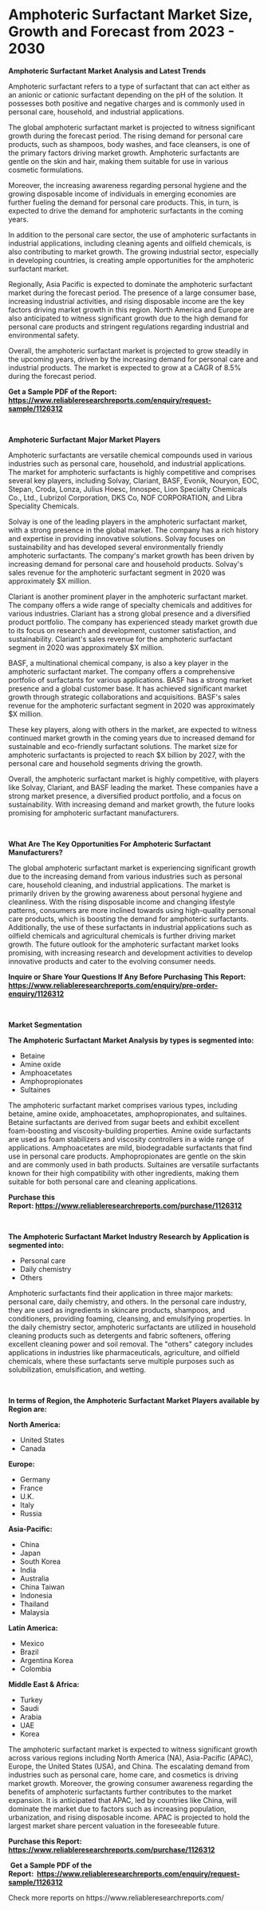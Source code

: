 <p><h1>Amphoteric Surfactant Market Size, Growth and Forecast from 2023 - 2030</h1></p><p><strong>Amphoteric Surfactant Market Analysis and Latest Trends</strong></p>
<p><p>Amphoteric surfactant refers to a type of surfactant that can act either as an anionic or cationic surfactant depending on the pH of the solution. It possesses both positive and negative charges and is commonly used in personal care, household, and industrial applications.</p><p>The global amphoteric surfactant market is projected to witness significant growth during the forecast period. The rising demand for personal care products, such as shampoos, body washes, and face cleansers, is one of the primary factors driving market growth. Amphoteric surfactants are gentle on the skin and hair, making them suitable for use in various cosmetic formulations.</p><p>Moreover, the increasing awareness regarding personal hygiene and the growing disposable income of individuals in emerging economies are further fueling the demand for personal care products. This, in turn, is expected to drive the demand for amphoteric surfactants in the coming years.</p><p>In addition to the personal care sector, the use of amphoteric surfactants in industrial applications, including cleaning agents and oilfield chemicals, is also contributing to market growth. The growing industrial sector, especially in developing countries, is creating ample opportunities for the amphoteric surfactant market.</p><p>Regionally, Asia Pacific is expected to dominate the amphoteric surfactant market during the forecast period. The presence of a large consumer base, increasing industrial activities, and rising disposable income are the key factors driving market growth in this region. North America and Europe are also anticipated to witness significant growth due to the high demand for personal care products and stringent regulations regarding industrial and environmental safety.</p><p>Overall, the amphoteric surfactant market is projected to grow steadily in the upcoming years, driven by the increasing demand for personal care and industrial products. The market is expected to grow at a CAGR of 8.5% during the forecast period.</p></p>
<p><strong>Get a Sample PDF of the Report:&nbsp; <a href="https://www.reliableresearchreports.com/enquiry/request-sample/1126312">https://www.reliableresearchreports.com/enquiry/request-sample/1126312</a></strong></p>
<p>&nbsp;</p>
<p><strong>Amphoteric Surfactant Major Market Players</strong></p>
<p><p>Amphoteric surfactants are versatile chemical compounds used in various industries such as personal care, household, and industrial applications. The market for amphoteric surfactants is highly competitive and comprises several key players, including Solvay, Clariant, BASF, Evonik, Nouryon, EOC, Stepan, Croda, Lonza, Julius Hoesc, Innospec, Lion Specialty Chemicals Co., Ltd., Lubrizol Corporation, DKS Co, NOF CORPORATION, and Libra Speciality Chemicals.</p><p>Solvay is one of the leading players in the amphoteric surfactant market, with a strong presence in the global market. The company has a rich history and expertise in providing innovative solutions. Solvay focuses on sustainability and has developed several environmentally friendly amphoteric surfactants. The company's market growth has been driven by increasing demand for personal care and household products. Solvay's sales revenue for the amphoteric surfactant segment in 2020 was approximately $X million.</p><p>Clariant is another prominent player in the amphoteric surfactant market. The company offers a wide range of specialty chemicals and additives for various industries. Clariant has a strong global presence and a diversified product portfolio. The company has experienced steady market growth due to its focus on research and development, customer satisfaction, and sustainability. Clariant's sales revenue for the amphoteric surfactant segment in 2020 was approximately $X million.</p><p>BASF, a multinational chemical company, is also a key player in the amphoteric surfactant market. The company offers a comprehensive portfolio of surfactants for various applications. BASF has a strong market presence and a global customer base. It has achieved significant market growth through strategic collaborations and acquisitions. BASF's sales revenue for the amphoteric surfactant segment in 2020 was approximately $X million.</p><p>These key players, along with others in the market, are expected to witness continued market growth in the coming years due to increased demand for sustainable and eco-friendly surfactant solutions. The market size for amphoteric surfactants is projected to reach $X billion by 2027, with the personal care and household segments driving the growth.</p><p>Overall, the amphoteric surfactant market is highly competitive, with players like Solvay, Clariant, and BASF leading the market. These companies have a strong market presence, a diversified product portfolio, and a focus on sustainability. With increasing demand and market growth, the future looks promising for amphoteric surfactant manufacturers.</p></p>
<p>&nbsp;</p>
<p><strong>What Are The Key Opportunities For Amphoteric Surfactant Manufacturers?</strong></p>
<p><p>The global amphoteric surfactant market is experiencing significant growth due to the increasing demand from various industries such as personal care, household cleaning, and industrial applications. The market is primarily driven by the growing awareness about personal hygiene and cleanliness. With the rising disposable income and changing lifestyle patterns, consumers are more inclined towards using high-quality personal care products, which is boosting the demand for amphoteric surfactants. Additionally, the use of these surfactants in industrial applications such as oilfield chemicals and agricultural chemicals is further driving market growth. The future outlook for the amphoteric surfactant market looks promising, with increasing research and development activities to develop innovative products and cater to the evolving consumer needs.</p></p>
<p><strong>Inquire or Share Your Questions If Any Before Purchasing This Report: <a href="https://www.reliableresearchreports.com/enquiry/pre-order-enquiry/1126312">https://www.reliableresearchreports.com/enquiry/pre-order-enquiry/1126312</a></strong></p>
<p>&nbsp;</p>
<p><strong>Market Segmentation</strong></p>
<p><strong>The Amphoteric Surfactant Market Analysis by types is segmented into:</strong></p>
<p><ul><li>Betaine</li><li>Amine oxide</li><li>Amphoacetates</li><li>Amphopropionates</li><li>Sultaines</li></ul></p>
<p><p>The amphoteric surfactant market comprises various types, including betaine, amine oxide, amphoacetates, amphopropionates, and sultaines. Betaine surfactants are derived from sugar beets and exhibit excellent foam-boosting and viscosity-building properties. Amine oxide surfactants are used as foam stabilizers and viscosity controllers in a wide range of applications. Amphoacetates are mild, biodegradable surfactants that find use in personal care products. Amphopropionates are gentle on the skin and are commonly used in bath products. Sultaines are versatile surfactants known for their high compatibility with other ingredients, making them suitable for both personal care and cleaning applications.</p></p>
<p><strong>Purchase this Report:&nbsp;<a href="https://www.reliableresearchreports.com/purchase/1126312">https://www.reliableresearchreports.com/purchase/1126312</a></strong></p>
<p>&nbsp;</p>
<p><strong>The Amphoteric Surfactant Market Industry Research by Application is segmented into:</strong></p>
<p><ul><li>Personal care</li><li>Daily chemistry</li><li>Others</li></ul></p>
<p><p>Amphoteric surfactants find their application in three major markets: personal care, daily chemistry, and others. In the personal care industry, they are used as ingredients in skincare products, shampoos, and conditioners, providing foaming, cleansing, and emulsifying properties. In the daily chemistry sector, amphoteric surfactants are utilized in household cleaning products such as detergents and fabric softeners, offering excellent cleaning power and soil removal. The "others" category includes applications in industries like pharmaceuticals, agriculture, and oilfield chemicals, where these surfactants serve multiple purposes such as solubilization, emulsification, and wetting.</p></p>
<p>&nbsp;</p>
<p><strong>In terms of Region, the Amphoteric Surfactant Market Players available by Region are:</strong></p>
<p>
    <p> <strong> North America: </strong>
        <ul>
            <li>United States</li>
            <li>Canada</li>
        </ul>
        </p> 
    <p> <strong> Europe: </strong>
        <ul>
            <li>Germany</li>
            <li>France</li>
            <li>U.K.</li>
            <li>Italy</li>
            <li>Russia</li>
        </ul>
        </p> 
    <p> <strong> Asia-Pacific: </strong>
        <ul>
            <li>China</li>
            <li>Japan</li>
            <li>South Korea</li>
            <li>India</li>
            <li>Australia</li>
            <li>China Taiwan</li>
            <li>Indonesia</li>
            <li>Thailand</li>
            <li>Malaysia</li>
        </ul>
        </p> 
    <p> <strong> Latin America: </strong>
        <ul>
            <li>Mexico</li>
            <li>Brazil</li>
            <li>Argentina Korea</li>
            <li>Colombia</li>
        </ul>
        </p> 
    <p> <strong> Middle East & Africa: </strong>
        <ul>
            <li>Turkey</li>
            <li>Saudi</li>
            <li>Arabia</li>
            <li>UAE</li>
            <li>Korea</li>
        </ul>
    </p>
    </p>
<p><p>The amphoteric surfactant market is expected to witness significant growth across various regions including North America (NA), Asia-Pacific (APAC), Europe, the United States (USA), and China. The escalating demand from industries such as personal care, home care, and cosmetics is driving market growth. Moreover, the growing consumer awareness regarding the benefits of amphoteric surfactants further contributes to the market expansion. It is anticipated that APAC, led by countries like China, will dominate the market due to factors such as increasing population, urbanization, and rising disposable income. APAC is projected to hold the largest market share percent valuation in the foreseeable future.</p></p>
<p><strong>Purchase this Report: <a href="https://www.reliableresearchreports.com/purchase/1126312">https://www.reliableresearchreports.com/purchase/1126312</a></strong></p>
<p>&nbsp;<strong>Get a Sample PDF of the Report:&nbsp;&nbsp;<a href="https://www.reliableresearchreports.com/enquiry/request-sample/1126312">https://www.reliableresearchreports.com/enquiry/request-sample/1126312</a></strong></p>
<p><strong></strong></p>
<p>Check more reports on https://www.reliableresearchreports.com/</p>